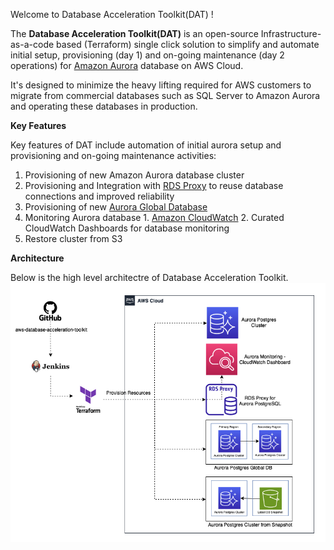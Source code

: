 Welcome to Database Acceleration Toolkit(DAT) !

The **Database Acceleration Toolkit(DAT)** is an open-source Infrastructure-as-a-code based (Terraform) single click solution to simplify and automate initial setup, provisioning (day 1) and on-going maintenance (day 2 operations) for [Amazon Aurora](https://aws.amazon.com/rds/aurora/) database on AWS Cloud. 

It's designed to minimize the heavy lifting required for AWS customers to migrate from commercial databases such as SQL Server to Amazon Aurora and operating these databases in production.

**Key Features**

Key features of DAT include automation of initial aurora setup and provisioning and on-going maintenance activities:

   1. Provisioning of new Amazon Aurora database cluster
   2. Provisioning and Integration with [RDS Proxy](https://aws.amazon.com/rds/proxy/) to reuse database connections and improved reliability
   3. Provisioning of new [Aurora Global Database](https://aws.amazon.com/rds/aurora/global-database/)
   4. Monitoring Aurora database 
   	1. [Amazon CloudWatch](https://aws.amazon.com/cloudwatch/)
   	2. Curated CloudWatch Dashboards for database monitoring
   5. Restore cluster from S3

**Architecture** 

Below is the high level architectre of Database Acceleration Toolkit. 
![image](images/DAT-Architecture.png)



